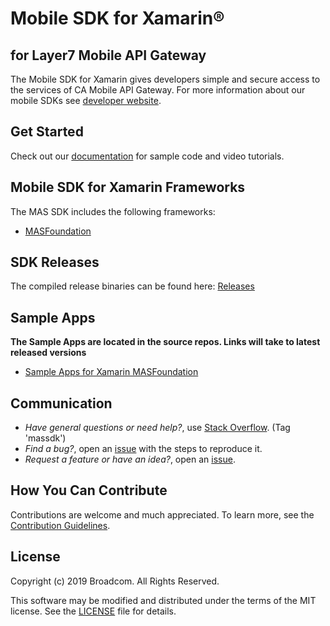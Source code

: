 # Mobile SDK for Xamarin®
## for Layer7 Mobile API Gateway

The Mobile SDK for Xamarin gives developers simple and secure access to the services of CA Mobile API Gateway. For more information about our mobile SDKs see [developer website](http://techdocs.broadcom.com/content/broadcom/techdocs/us/en/ca-enterprise-software/layer7-api-management/mobile-sdk-for-ca-mobile-api-gateway/2-1.html).

## Get Started
Check out our [documentation](http://techdocs.broadcom.com/content/broadcom/techdocs/us/en/ca-enterprise-software/layer7-api-management/mobile-sdk-for-ca-mobile-api-gateway/2-1.html) for sample code and video tutorials.

## Mobile SDK for Xamarin Frameworks
The MAS SDK includes the following frameworks:

- [MASFoundation][MASFoundation]

## SDK Releases
The compiled release binaries can be found here: [Releases][Releases]

## Sample Apps
**The Sample Apps are located in the source repos. Links will take to latest released versions**
 - [Sample Apps for Xamarin MASFoundation](https://github.com/CAAPIM/Xamarin-MAS-Foundation/tree/master/sample)

## Communication
- *Have general questions or need help?*, use [Stack Overflow][StackOverflow]. (Tag 'massdk')
- *Find a bug?*, open an [issue][issues] with the steps to reproduce it.
- *Request a feature or have an idea?*, open an [issue][issues].

## How You Can Contribute
Contributions are welcome and much appreciated. To learn more, see the [Contribution Guidelines][contributing].

## License
Copyright (c) 2019 Broadcom. All Rights Reserved.

This software may be modified and distributed under the terms
of the MIT license. See the [LICENSE][license-link] file for details.


 [issues]: https://github.com/CAAPIM/Xamarin-MAS-SDK/issues
 [StackOverflow]: http://stackoverflow.com/questions/tagged/massdk
 [MASFoundation]: https://github.com/CAAPIM/Xamarin-MAS-Foundation
 [Releases]: https://github.com/CAAPIM/Releases
 [contributing]: /CONTRIBUTING.md
 [license-link]: /LICENSE
